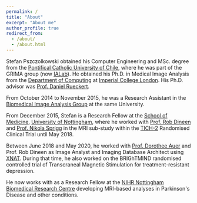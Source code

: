 ```yaml
---
permalink: /
title: "About"
excerpt: "About me"
author_profile: true
redirect_from: 
  - /about/
  - /about.html
---
```


Stefan Pszczolkowski obtained his Computer Engineering and MSc. degree from the <a href="https://www.uc.cl/en" target="_blank">Pontifical Catholic University of Chile</a>, 
where he was part of the GRIMA group (now <a href="https://ialab.ing.puc.cl/" target="_blank">IALab</a>). He obtained his Ph.D. in Medical Image Analysis from the 
<a href="https://www3.imperial.ac.uk/computing/" target="_blank">Department of Computing</a> at <a href="https://www3.imperial.ac.uk/" target="_blank">Imperial College London</a>. His Ph.D. advisor was <a href="https://www.doc.ic.ac.uk/~dr" target="_blank">Prof. Daniel Rueckert</a>. 

From October 2014 to November 2015, he was a Research Assistant in the <a href="https://biomedic.doc.ic.ac.uk/" target="_blank">Biomedical Image Analysis Group</a> at the same University.

From December 2015, Stefan is a Research Fellow at the <a href="https://www.nottingham.ac.uk/medicine/" target="_blank">School of Medicine</a>, 
<a href="https://www.nottingham.ac.uk" target="_blank">University of Nottingham</a>, where he worked with 
<a href="https://www.nottingham.ac.uk/medicine/people/rob.dineen" target="_blank">Prof. Rob Dineen</a> and 
<a href="https://www.nottingham.ac.uk/medicine/people/nikola.sprigg" target="_blank">Prof. Nikola Sprigg</a> in the MRI sub-study within the <a href="https://tich-2.org" target="_blank">TICH-2</a> Randomised Clinical Trial until May 2018. 

Between June 2018 and May 2020, he worked with <a href="https://www.nottingham.ac.uk/paincentre/people/dorothee.auer" target="_blank">Prof. Dorothee Auer</a> and Prof. Rob Dineen as Image Analyst and Imaging Database Architect using <a href="https://www.xnat.org/">XNAT</a>. During that time, he also worked on the BRIGhTMIND randomised controlled trial of Transcraneal Magnetic Stimulation for treatment-resistant depression. 

He now works with as a Research Fellow at the <a href="https://nottinghambrc.nihr.ac.uk" target="_blank">NIHR Nottingham Biomedical Research Centre</a> developing MRI-based analyses in Parkinson's Disease and other conditions.

